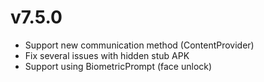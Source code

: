 # v7.5.0
- Support new communication method (ContentProvider)
- Fix several issues with hidden stub APK
- Support using BiometricPrompt (face unlock)
